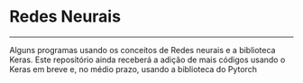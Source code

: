 # Redes Neurais
---
Alguns programas usando os conceitos de Redes neurais e a biblioteca Keras.
Este repositório ainda receberá a adição de mais códigos usando o Keras em breve e, no médio prazo, usando a biblioteca do Pytorch
